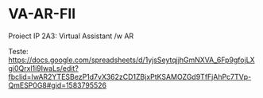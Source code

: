 # VA-AR-FII
Proiect IP 2A3: Virtual Assistant /w AR

Teste: https://docs.google.com/spreadsheets/d/1yjsSeytqjjhGmNXVA_6Fp9gfojLXgi0Qrxl1i9IwaLs/edit?fbclid=IwAR2YTESBezP1d7vX362zCD1ZBjxPtKSAMOZGd9TfFjAhPc7TVp-QmESP0G8#gid=1583795526
